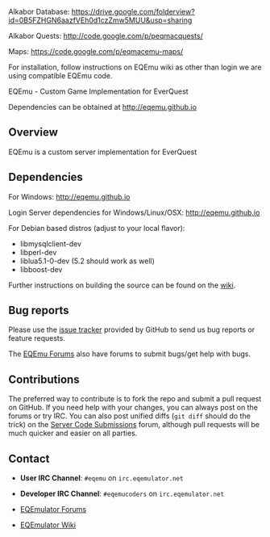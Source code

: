 Alkabor Database: https://drive.google.com/folderview?id=0B5FZHGN6aazfVEh0d1czZmw5MUU&usp=sharing

Alkabor Quests: http://code.google.com/p/peqmacquests/

Maps: https://code.google.com/p/eqmacemu-maps/

For installation, follow instructions on EQEmu wiki as other than login we are using compatible EQEmu code. 


EQEmu - Custom Game Implementation for EverQuest

Dependencies can be obtained at http://eqemu.github.io

Overview
---

EQEmu is a custom server implementation for EverQuest

Dependencies
---

For Windows: http://eqemu.github.io

Login Server dependencies for Windows/Linux/OSX: http://eqemu.github.io

For Debian based distros (adjust to your local flavor):

- libmysqlclient-dev
- libperl-dev
- liblua5.1-0-dev (5.2 should work as well)
- libboost-dev

Further instructions on building the source can be found on the
[wiki](http://wiki.eqemulator.org/i?M=Wiki).

Bug reports
---

Please use the [issue tracker](https://github.com/EQEmu/Server/issues) provided by GitHub to send us bug
reports or feature requests.

The [EQEmu Forums](http://www.eqemulator.org/forums/) also have forums to submit
bugs/get help with bugs.

Contributions
---

The preferred way to contribute is to fork the repo and submit a pull request on
GitHub. If you need help with your changes, you can always post on the forums or
try IRC. You can also post unified diffs (`git diff` should do the trick) on the
[Server Code Submissions](http://www.eqemulator.org/forums/forumdisplay.php?f=669)
forum, although pull requests will be much quicker and easier on all parties.

Contact
---
 - **User IRC Channel**: `#eqemu` on `irc.eqemulator.net`
 - **Developer IRC Channel**: `#eqemucoders` on `irc.eqemulator.net`

- [EQEmulator Forums](http://www.eqemulator.org/forums)
- [EQEmulator Wiki](http://wiki.eqemulator.org/i?M=Wiki)

